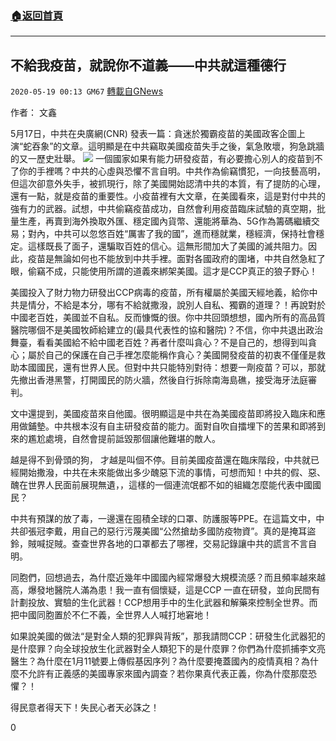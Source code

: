 ###  [:house:返回首頁](https://github.com/ourhimalayas/txt)
---

## 不給我疫苗，就說你不道義——中共就這種德行
`2020-05-19 00:13 GM67` [轉載自GNews](https://gnews.org/zh-hant/206854/)

作者： 文鑫

5月17日，中共在央廣網(CNR) 發表一篇：貪迷於獨霸疫苗的美國政客企圖上演“蛇吞象”的文章。這明顯是在中共竊取美國疫苗失手之後，氣急敗壞，狗急跳牆的又一歷史壯舉。
![](https://s3.amazonaws.com/gnews-media-offload/wp-content/uploads/2020/05/19000919/50.jpg)
一個國家如果有能力研發疫苗，有必要擔心別人的疫苗到不了你的手裡嗎？中共的心虛與恐懼不言自明。中共作為偷竊慣犯，一向技藝高明，但這次卻意外失手，被抓現行，除了美國開始認清中共的本質，有了提防的心理，還有一點，就是疫苗的重要性。小疫苗裡有大文章，在美國看來，這是對付中共的強有力的武器。試想，中共偷竊疫苗成功，自然會利用疫苗臨床試驗的真空期，批量生產，再賣到海外換取外匯、穩定國內貨幣、還能將華為、5G作為籌碼繼續交易；對內，中共可以忽悠百姓“厲害了我的國”，進而穩就業，穩經濟，保持社會穩定。這樣既長了面子，還騙取百姓的信心。這無形間加大了美國的滅共阻力。因此，疫苗是無論如何也不能放到中共手裡。面對各國政府的圍堵，中共自然急紅了眼，偷竊不成，只能使用所謂的道義來綁架美國。這才是CCP真正的狼子野心！

美國投入了財力物力研發出CCP病毒的疫苗，所有權屬於美國天經地義，給你中共是情分，不給是本分，哪有不給就撒潑，說別人自私、獨霸的道理？！再說對於中國老百姓，美國並不自私。反而慷慨的很。你中共回頭想想，國內所有的高品質醫院哪個不是美國牧師給建立的(最具代表性的協和醫院)？不信，你中共退出政治舞臺，看看美國給不給中國老百姓？再者什麼叫貪心？不是自己的，想得到叫貪心；屬於自己的保護在自己手裡怎麼能稱作貪心？美國開發疫苗的初衷不僅僅是救助本國國民，還有世界人民。但對中共只能特別對待：想要一劑疫苗？可以，那就先撤出香港黑警，打開國民的防火牆，然後自行拆除南海島礁，接受海牙法庭審判。

文中還提到，美國疫苗來自他國。很明顯這是中共在為美國疫苗即將投入臨床和應用做鋪墊。中共根本沒有自主研發疫苗的能力。面對自吹自擂埋下的苦果和即將到來的尷尬處境，自然會提前詆毀那個讓他難堪的敵人。

越是得不到骨頭的狗， 才越是叫個不停。目前美國疫苗還在臨床階段，中共就已經開始撒潑，中共在未來能做出多少醜惡下流的事情，可想而知！中共的假、惡、醜在世界人民面前展現無遺，，這樣的一個連流氓都不如的組織怎麼能代表中國國民？

中共有預謀的放了毒，一邊還在囤積全球的口罩、防護服等PPE。在這篇文中，中共卻張冠李戴，用自己的惡行污蔑美國“公然搶劫多國防疫物資”。真的是掩耳盜鈴，賊喊捉賊。查查世界各地的口罩都去了哪裡，交易記錄讓中共的謊言不言自明。

同胞們，回想過去，為什麼近幾年中國國內經常爆發大規模流感？而且頻率越來越高，爆發地醫院人滿為患！我一直有個懷疑，這是CCP 一直在研發，並向民間有計劃投放、實驗的生化武器！CCP想用手中的生化武器和解藥來控制全世界。而把中國同胞置於不仁不義，全世界人人喊打地窘地！

如果說美國的做法“是對全人類的犯罪與背叛”，那我請問CCP：研發生化武器犯的是什麼罪？向全球投放生化武器對全人類犯下的是什麼罪？你們為什麼抓捕李文亮醫生？為什麼在1月11號要上傳假基因序列？為什麼要掩蓋國內的疫情真相？為什麼不允許有正義感的美國專家來國內調查？若你果真代表正義，你為什麼那麼恐懼？！

得民意者得天下！失民心者天必誅之！

0
